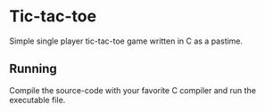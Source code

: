 # Tic-tac-toe

Simple single player tic-tac-toe game written in C as a pastime.

## Running

Compile the source-code with your favorite C compiler and run the executable file.